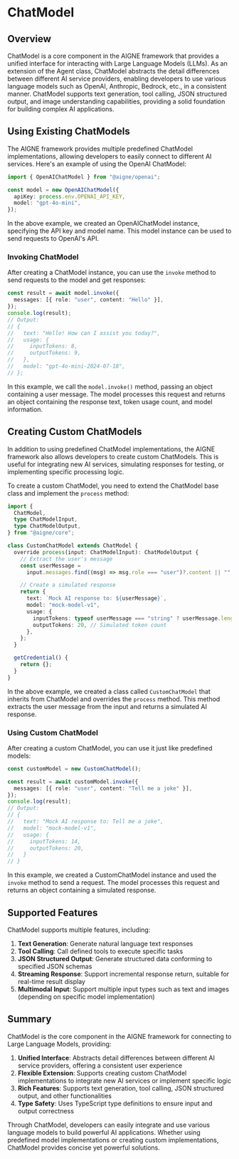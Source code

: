 # ChatModel

## Overview

ChatModel is a core component in the AIGNE framework that provides a unified interface for interacting with Large Language Models (LLMs). As an extension of the Agent class, ChatModel abstracts the detail differences between different AI service providers, enabling developers to use various language models such as OpenAI, Anthropic, Bedrock, etc., in a consistent manner. ChatModel supports text generation, tool calling, JSON structured output, and image understanding capabilities, providing a solid foundation for building complex AI applications.

## Using Existing ChatModels

The AIGNE framework provides multiple predefined ChatModel implementations, allowing developers to easily connect to different AI services. Here's an example of using the OpenAI ChatModel:

```ts file="../../docs-examples/test/concepts/chat-model.test.ts" region="example-chat-models-openai-create-model"
import { OpenAIChatModel } from "@aigne/openai";

const model = new OpenAIChatModel({
  apiKey: process.env.OPENAI_API_KEY,
  model: "gpt-4o-mini",
});
```

In the above example, we created an OpenAIChatModel instance, specifying the API key and model name. This model instance can be used to send requests to OpenAI's API.

### Invoking ChatModel

After creating a ChatModel instance, you can use the `invoke` method to send requests to the model and get responses:

```ts file="../../docs-examples/test/concepts/chat-model.test.ts" region="example-chat-models-openai-invoke"
const result = await model.invoke({
  messages: [{ role: "user", content: "Hello" }],
});
console.log(result);
// Output:
// {
//   text: "Hello! How can I assist you today?",
//   usage: {
//     inputTokens: 8,
//     outputTokens: 9,
//   },
//   model: "gpt-4o-mini-2024-07-18",
// };
```

In this example, we call the `model.invoke()` method, passing an object containing a user message. The model processes this request and returns an object containing the response text, token usage count, and model information.

## Creating Custom ChatModels

In addition to using predefined ChatModel implementations, the AIGNE framework also allows developers to create custom ChatModels. This is useful for integrating new AI services, simulating responses for testing, or implementing specific processing logic.

To create a custom ChatModel, you need to extend the ChatModel base class and implement the `process` method:

```ts file="../../docs-examples/test/concepts/chat-model.test.ts" region="example-chat-models-custom-implementation"
import {
  ChatModel,
  type ChatModelInput,
  type ChatModelOutput,
} from "@aigne/core";

class CustomChatModel extends ChatModel {
  override process(input: ChatModelInput): ChatModelOutput {
    // Extract the user's message
    const userMessage =
      input.messages.find((msg) => msg.role === "user")?.content || "";

    // Create a simulated response
    return {
      text: `Mock AI response to: ${userMessage}`,
      model: "mock-model-v1",
      usage: {
        inputTokens: typeof userMessage === "string" ? userMessage.length : 0,
        outputTokens: 20, // Simulated token count
      },
    };
  }

  getCredential() {
    return {};
  }
}
```

In the above example, we created a class called `CustomChatModel` that inherits from ChatModel and overrides the `process` method. This method extracts the user message from the input and returns a simulated AI response.

### Using Custom ChatModel

After creating a custom ChatModel, you can use it just like predefined models:

```ts file="../../docs-examples/test/concepts/chat-model.test.ts" region="example-chat-models-custom-usage"
const customModel = new CustomChatModel();

const result = await customModel.invoke({
  messages: [{ role: "user", content: "Tell me a joke" }],
});
console.log(result);
// Output:
// {
//   text: "Mock AI response to: Tell me a joke",
//   model: "mock-model-v1",
//   usage: {
//     inputTokens: 14,
//     outputTokens: 20,
//   }
// }
```

In this example, we created a CustomChatModel instance and used the `invoke` method to send a request. The model processes this request and returns an object containing a simulated response.

## Supported Features

ChatModel supports multiple features, including:

1. **Text Generation**: Generate natural language text responses
2. **Tool Calling**: Call defined tools to execute specific tasks
3. **JSON Structured Output**: Generate structured data conforming to specified JSON schemas
4. **Streaming Response**: Support incremental response return, suitable for real-time result display
5. **Multimodal Input**: Support multiple input types such as text and images (depending on specific model implementation)

## Summary

ChatModel is the core component in the AIGNE framework for connecting to Large Language Models, providing:

1. **Unified Interface**: Abstracts detail differences between different AI service providers, offering a consistent user experience
2. **Flexible Extension**: Supports creating custom ChatModel implementations to integrate new AI services or implement specific logic
3. **Rich Features**: Supports text generation, tool calling, JSON structured output, and other functionalities
4. **Type Safety**: Uses TypeScript type definitions to ensure input and output correctness

Through ChatModel, developers can easily integrate and use various language models to build powerful AI applications. Whether using predefined model implementations or creating custom implementations, ChatModel provides concise yet powerful solutions.
